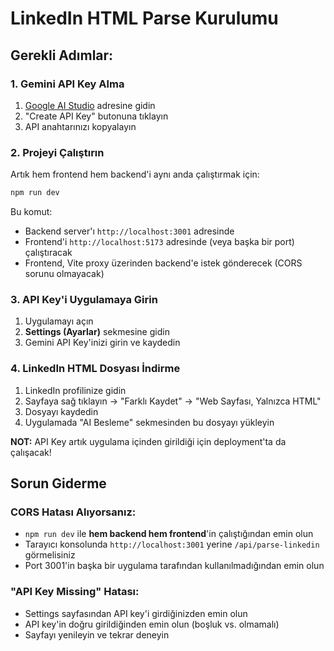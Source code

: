 # LinkedIn HTML Parse Kurulumu

## Gerekli Adımlar:

### 1. Gemini API Key Alma
1. [Google AI Studio](https://makersuite.google.com/app/apikey) adresine gidin
2. "Create API Key" butonuna tıklayın
3. API anahtarınızı kopyalayın

### 2. Projeyi Çalıştırın
Artık hem frontend hem backend'i aynı anda çalıştırmak için:
```bash
npm run dev
```

Bu komut:
- Backend server'ı `http://localhost:3001` adresinde
- Frontend'i `http://localhost:5173` adresinde (veya başka bir port) çalıştıracak
- Frontend, Vite proxy üzerinden backend'e istek gönderecek (CORS sorunu olmayacak)

### 3. API Key'i Uygulamaya Girin
1. Uygulamayı açın
2. **Settings (Ayarlar)** sekmesine gidin
3. Gemini API Key'inizi girin ve kaydedin

### 4. LinkedIn HTML Dosyası İndirme
1. LinkedIn profilinize gidin
2. Sayfaya sağ tıklayın → "Farklı Kaydet" → "Web Sayfası, Yalnızca HTML"
3. Dosyayı kaydedin
4. Uygulamada "AI Besleme" sekmesinden bu dosyayı yükleyin

**NOT:** API Key artık uygulama içinden girildiği için deployment'ta da çalışacak!

## Sorun Giderme

### CORS Hatası Alıyorsanız:
- `npm run dev` ile **hem backend hem frontend**'in çalıştığından emin olun
- Tarayıcı konsolunda `http://localhost:3001` yerine `/api/parse-linkedin` görmelisiniz
- Port 3001'in başka bir uygulama tarafından kullanılmadığından emin olun

### "API Key Missing" Hatası:
- Settings sayfasından API key'i girdiğinizden emin olun
- API key'in doğru girildiğinden emin olun (boşluk vs. olmamalı)
- Sayfayı yenileyin ve tekrar deneyin
